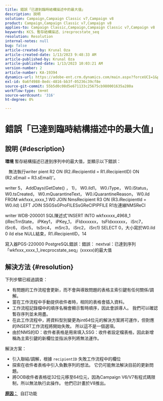 ```yaml
---
title: 錯誤「已達到臨時結構描述中的最大值」
description: 說明
solution: Campaign,Campaign Classic v7,Campaign v8
product: Campaign,Campaign Classic v7,Campaign v8
applies-to: Campaign Classic,Campaign,Campaign Classic v7,Campaign v8
keywords: KCS、暫存結構描述、irecprocstate_seq
resolution: Resolution
internal-notes: null
bug: false
article-created-by: Krunal Oza
article-created-date: 1/13/2023 9:48:33 AM
article-published-by: Krunal Oza
article-published-date: 1/13/2023 10:03:21 AM
version-number: 2
article-number: KA-19394
dynamics-url: https://adobe-ent.crm.dynamics.com/main.aspx?forceUCI=1&pagetype=entityrecord&etn=knowledgearticle&id=e0730e70-2793-ed11-aad1-6045bd006793
exl-id: 0a6f4988-8edc-4816-bb3f-05236c39cf8e
source-git-commit: 55b5d0c08d5e671133c25675cb980001635a280a
workflow-type: tm+mt
source-wordcount: '316'
ht-degree: 0%

---
```


# 錯誤「已達到臨時結構描述中的最大值」

## 說明 {#description}

<b>環境</b>
暫存結構描述已達到序列中的最大值，並顯示以下錯誤：

   無法執行writer pient R2 ON (R2.iRecipientId = R1.iRecipientID) ON (R2.sEmail = R3.sEmail)&#39;。

writer 5， AddDays(GetDate() ， 1)， W0.iId1， W0.iType， W0.iStatus， W0.tsCreated， W0.mQuarantineText， W0.iQuarantineReason， W0.iId FROM wkfxxx_xxxx_1 W0 JOIN NmsRecipient R3 ON (R3.iRecipientId = W0.iId) LEFT JOIN SSGSsGProFILESsGReCIPIPFILE R1左連線NMSReCI

writer WDB-200001 SQL陳述式&#39;INSERT INTO wkfxxxxx_4968_1 (iRecTrnState， iPKey1， iPKey_1， iFldxxxxxx， tsFldxxxxxx， iSrc7， iSrc6， iSrc5， tsSrc4， mSrc3， iSrc2， iSrc1) SELECT 0，大小寫於W0.iId 0 iId else NULL結束，R1.iRecipientID，14

寫入器PGS-220000 PostgreSQL錯誤：錯誤： nextval：已達到序列「wkfxxx_xxxx_1_irecprocstate_seq」(xxxxx)的最大值


## 解決方法 {#resolution}


下列步驟已經過調查：

- 有問題的工作流程會更新，而不會與導致問題的表格主索引鍵有任何關係/調解。
- 當在工作流程中手動提供收件者時，相同的表格會插入資料。
- 工作流程記錄檔中的順序名稱會顯示暫時順序，因此會誤導人。 我們可以確認暫存序列並未用盡。
- 在此工作流程中，將資料型別變更為int64位元的解決方案將可運作，但對應的INSERT工作流程將開始失敗。 所以這不是一個選項。
- 由於NMS的ID：收件者表格是用來填入SSG：收件者設定檔表格，因此新增稱為主索引鍵的新欄位並指派序列將無法運作。


解決方案：

- 引入聯結/調解，根據 `recipientID` 失敗工作流程中的欄位
- 探索在收件者表格中引入負數序列的想法。 它仍可能無法解決目前的更新問題。
- 將OOB收件者表格從32位元移至64位元，因為Campaign V6/V7有程式碼限制，所以無法執行此操作。 他們已計畫於V8推出。




<b><u>原因：</u></b>  自訂功能
